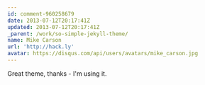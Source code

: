 ```yaml
---
id: comment-960258679
date: 2013-07-12T20:17:41Z
updated: 2013-07-12T20:17:41Z
_parent: /work/so-simple-jekyll-theme/
name: Mike Carson
url: 'http://hack.ly'
avatar: https://disqus.com/api/users/avatars/mike_carson.jpg
---
```


Great theme, thanks - I'm using it.
